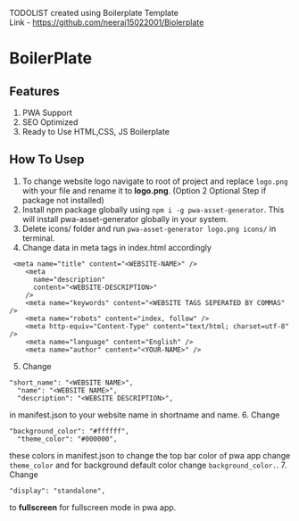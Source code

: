 TODOLIST created using Boilerplate Template<br>
Link - https://github.com/neeraj15022001/Biolerplate
# BoilerPlate

## Features

1. PWA Support
2. SEO Optimized
3. Ready to Use HTML,CSS, JS Boilerplate

## How To Usep
1. To change website logo navigate to root of project and replace `logo.png` with your file and rename it to **logo.png**.
   (Option 2 Optional Step if package not installed)
2. Install npm package globally using `npm i -g pwa-asset-generator`. This will install pwa-asset-generator globally in your system.
3. Delete icons/ folder and run `pwa-asset-generator logo.png icons/` in terminal.
4. Change data in meta tags in index.html accordingly

```
 <meta name="title" content="<WEBSITE-NAME>" />
    <meta
      name="description"
      content="<WEBSITE-DESCRIPTION>"
    />
    <meta name="keywords" content="<WEBSITE TAGS SEPERATED BY COMMAS" />
    <meta name="robots" content="index, follow" />
    <meta http-equiv="Content-Type" content="text/html; charset=utf-8" />
    <meta name="language" content="English" />
    <meta name="author" content="<YOUR-NAME>" />
```

5. Change

```
"short_name": "<WEBSITE NAME>",
  "name": "<WEBSITE NAME>",
  "description": "<WEBSITE DESCRIPTION>",
```

in manifest.json to your website name in shortname and name. 6. Change

```
"background_color": "#ffffff",
  "theme_color": "#000000",
```

these colors in manifest.json to change the top bar color of pwa app change `theme_color` and for background default color change `background_color.`. 7. Change

```
"display": "standalone",
```

to **fullscreen** for fullscreen mode in pwa app.

